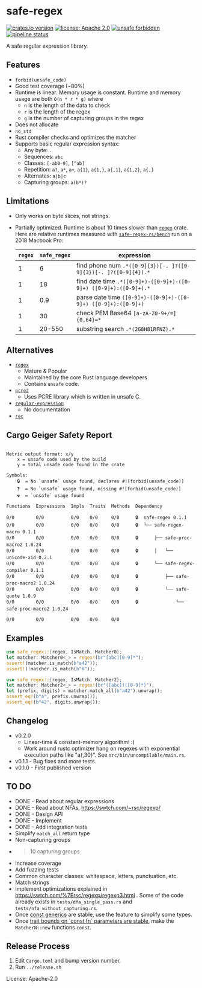 # safe-regex

[![crates.io version](https://img.shields.io/crates/v/safe-regex.svg)](https://crates.io/crates/safe-regex)
[![license: Apache 2.0](https://gitlab.com/leonhard-llc/safe-regex-rs/-/raw/main/license-apache-2.0.svg)](http://www.apache.org/licenses/LICENSE-2.0)
[![unsafe forbidden](https://gitlab.com/leonhard-llc/safe-regex-rs/-/raw/main/unsafe-forbidden-success.svg)](https://github.com/rust-secure-code/safety-dance/)
[![pipeline status](https://gitlab.com/leonhard-llc/safe-regex-rs/badges/main/pipeline.svg)](https://gitlab.com/leonhard-llc/safe-regex-rs/-/pipelines)

A safe regular expression library.

## Features
- `forbid(unsafe_code)`
- Good test coverage (~80%)
- Runtime is linear.  Memory usage is constant.
  Runtime and memory usage are both `O(n * r * g)` where
  - `n` is the length of the data to check
  - `r` is the length of the regex
  - `g` is the number of capturing groups in the regex
- Does not allocate
- `no_std`
- Rust compiler checks and optimizes the matcher
- Supports basic regular expression syntax:
  - Any byte: `.`
  - Sequences: `abc`
  - Classes: `[-ab0-9]`, `[^ab]`
  - Repetition: `a?`, `a*`, `a+`, `a{1}`, `a{1,}`, `a{,1}`, `a{1,2}`, `a{,}`
  - Alternates: `a|b|c`
  - Capturing groups: `a(b*)?`

## Limitations
- Only works on byte slices, not strings.
- Partially optimized.  Runtime is about 10 times slower than
  [`regex`](https://crates.io/crates/regex) crate.
  Here are relative runtimes measured with
  [`safe-regex-rs/bench`](https://gitlab.com/leonhard-llc/safe-regex-rs/-/tree/main/bench)
  run on a 2018 Macbook Pro:

  | `regex` | `safe_regex` | expression |
  | ----- | ---------- | ---------- |
  | 1 | 6 | find phone num `.*([0-9]{3})[-. ]?([0-9]{3})[-. ]?([0-9]{4}).*` |
  | 1 | 18 | find date time `.*([0-9]+)-([0-9]+)-([0-9]+) ([0-9]+):([0-9]+).*` |
  | 1 | 0.9 | parse date time `([0-9]+)-([0-9]+)-([0-9]+) ([0-9]+):([0-9]+)` |
  | 1 | 30 | check PEM Base64 `[a-zA-Z0-9+/=]{0,64}=*` |
  | 1 | 20-550 | substring search `.*(2G8H81RFNZ).*` |

## Alternatives
- [`regex`](https://crates.io/crates/regex)
  - Mature & Popular
  - Maintained by the core Rust language developers
  - Contains `unsafe` code.
- [`pcre2`](https://crates.io/crates/pcre2)
  - Uses PCRE library which is written in unsafe C.
- [`regular-expression`](https://crates.io/crates/regular-expression)
  - No documentation
- [`rec`](https://crates.io/crates/rec)

## Cargo Geiger Safety Report
```

Metric output format: x/y
    x = unsafe code used by the build
    y = total unsafe code found in the crate

Symbols: 
    🔒  = No `unsafe` usage found, declares #![forbid(unsafe_code)]
    ❓  = No `unsafe` usage found, missing #![forbid(unsafe_code)]
    ☢️  = `unsafe` usage found

Functions  Expressions  Impls  Traits  Methods  Dependency

0/0        0/0          0/0    0/0     0/0      🔒  safe-regex 0.1.1
0/0        0/0          0/0    0/0     0/0      🔒  └── safe-regex-macro 0.1.1
0/0        0/0          0/0    0/0     0/0      🔒      ├── safe-proc-macro2 1.0.24
0/0        0/0          0/0    0/0     0/0      🔒      │   └── unicode-xid 0.2.1
0/0        0/0          0/0    0/0     0/0      🔒      └── safe-regex-compiler 0.1.1
0/0        0/0          0/0    0/0     0/0      🔒          ├── safe-proc-macro2 1.0.24
0/0        0/0          0/0    0/0     0/0      🔒          └── safe-quote 1.0.9
0/0        0/0          0/0    0/0     0/0      🔒              └── safe-proc-macro2 1.0.24

0/0        0/0          0/0    0/0     0/0    

```
## Examples
```rust
use safe_regex::{regex, IsMatch, Matcher0};
let matcher: Matcher0<_> = regex!(br"[abc][0-9]*");
assert!(matcher.is_match(b"a42"));
assert!(!matcher.is_match(b"X"));
```

```rust
use safe_regex::{regex, IsMatch, Matcher2};
let matcher: Matcher2<_> = regex!(br"([abc])([0-9]*)");
let (prefix, digits) = matcher.match_all(b"a42").unwrap();
assert_eq!(b"a", prefix.unwrap());
assert_eq!(b"42", digits.unwrap());
```

## Changelog
- v0.2.0
  - Linear-time & constant-memory algorithm! :)
  - Work around rustc optimizer hang on regexes with exponential execution paths like "a{,30}".
    See `src/bin/uncompilable/main.rs`.
- v0.1.1 - Bug fixes and more tests.
- v0.1.0 - First published version

## TO DO
- DONE - Read about regular expressions
- DONE - Read about NFAs, <https://swtch.com/~rsc/regexp/>
- DONE - Design API
- DONE - Implement
- DONE - Add integration tests
- Simplify `match_all` return type
- Non-capturing groups
- >10 capturing groups
- Increase coverage
- Add fuzzing tests
- Common character classes: whitespace, letters, punctuation, etc.
- Match strings
- Implement optimizations explained in <https://swtch.com/%7Ersc/regexp/regexp3.html> .
  Some of the code already exists in `tests/dfa_single_pass.rs`
  and `tests/nfa_without_capturing.rs`.
- Once [const generics](https://github.com/rust-lang/rust/issues/44580)
  are stable, use the feature to simplify some types.
- Once
  [trait bounds on \`const fn\` parameters are stable](https://github.com/rust-lang/rust/issues/57563),
  make the `MatcherN::new` functions `const`.
## Release Process
1. Edit `Cargo.toml` and bump version number.
1. Run `../release.sh`

License: Apache-2.0
